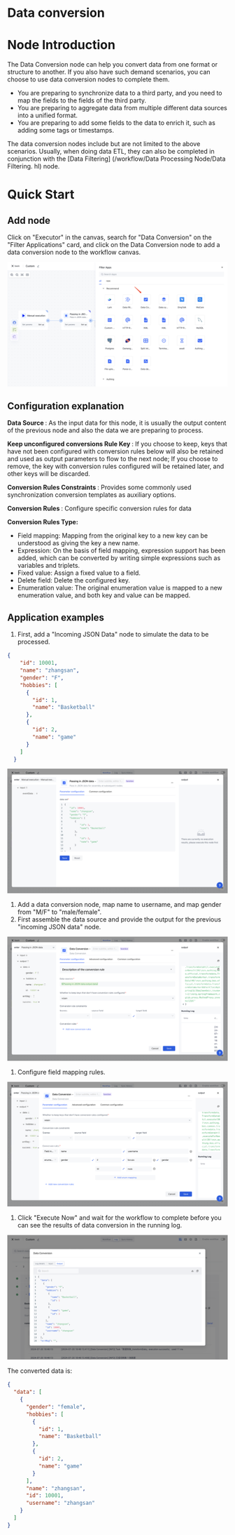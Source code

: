 # Data conversion

# Node Introduction

The Data Conversion node can help you convert data from one format or structure to another. If you also have such demand scenarios, you can choose to use data conversion nodes to complete them.

- You are preparing to synchronize data to a third party, and you need to map the fields to the fields of the third party.
- You are preparing to aggregate data from multiple different data sources into a unified format.
- You are preparing to add some fields to the data to enrich it, such as adding some tags or timestamps.

The data conversion nodes include but are not limited to the above scenarios. Usually, when doing data ETL, they can also be completed in conjunction with the [Data Filtering] (/workflow/Data Processing Node/Data Filtering. hl) node.

# Quick Start

## Add node

Click on "Executor" in the canvas, search for "Data Conversion" on the "Filter Applications" card, and click on the Data Conversion node to add a data conversion node to the workflow canvas.


![](../static/SwsObs9Avo6OBCxHMzHcLz25npR.png)

## Configuration explanation

<strong> Data Source </strong>: As the input data for this node, it is usually the output content of the previous node and also the data we are preparing to process.

<strong> Keep unconfigured conversions </strong><strong> Rule </strong><strong> Key </strong>: If you choose to keep, keys that have not been configured with conversion rules below will also be retained and used as output parameters to flow to the next node; If you choose to remove, the key with conversion rules configured will be retained later, and other keys will be discarded.

<strong >Conversion </strong><strong> Rules </strong><strong >Constraints </strong>: Provides some commonly used synchronization conversion templates as auxiliary options.

<strong> Conversion </strong><strong> Rules </strong>: Configure specific conversion rules for data

<strong> Conversion </strong><strong> Rules </strong><strong> Type: </strong>

- Field mapping: Mapping from the original key to a new key can be understood as giving the key a new name.
- Expression: On the basis of field mapping, expression support has been added, which can be converted by writing simple expressions such as variables and triplets.
- Fixed value: Assign a fixed value to a field.
- Delete field: Delete the configured key.
- Enumeration value: The original enumeration value is mapped to a new enumeration value, and both key and value can be mapped.

## Application examples

1. First, add a "Incoming JSON Data" node to simulate the data to be processed.

```json
{
    "id": 10001,
    "name": "zhangsan",
    "gender": "F",
    "hobbies": [
      {
        "id": 1,
        "name": "Basketball"
      },
      {
        "id": 2,
        "name": "game"
      }
    ]
  }
```

![](../static/S5qvbNRR7oDmbOxwtJacLiqgnhh.png)

1. Add a data conversion node, map name to username, and map gender from "M/F" to "male/female".
2. First assemble the data source and provide the output for the previous "incoming JSON data" node.

![](../static/LTt4besN0oojSmxMq79crmtvnPe.png)

1. Configure field mapping rules.

![](../static/S5HobhmpMoukQUxUlzBc7ShYnke.png)

1. Click "Execute Now" and wait for the workflow to complete before you can see the results of data conversion in the running log.

![](../static/IWNob39YGoyEetxSaSfcNaGnnsg.png)

The converted data is:

```json
{
  "data": [
    {
      "gender": "female",
      "hobbies": [
        {
          "id": 1,
          "name": "Basketball"
        },
        {
          "id": 2,
          "name": "game"
        }
      ],
      "name": "zhangsan",
      "id": 10001,
      "username": "zhangsan"
    }
  ]
}
```
